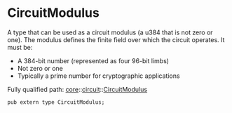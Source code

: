 # CircuitModulus

A type that can be used as a circuit modulus (a u384 that is not zero or one).
The modulus defines the finite field over which the circuit operates. It must be:
- A 384-bit number (represented as four 96-bit limbs)
- Not zero or one
- Typically a prime number for cryptographic applications

Fully qualified path: [core](./core.md)::[circuit](./core-circuit.md)::[CircuitModulus](./core-circuit-CircuitModulus.md)

<pre><code class="language-cairo">pub extern type CircuitModulus;</code></pre>

